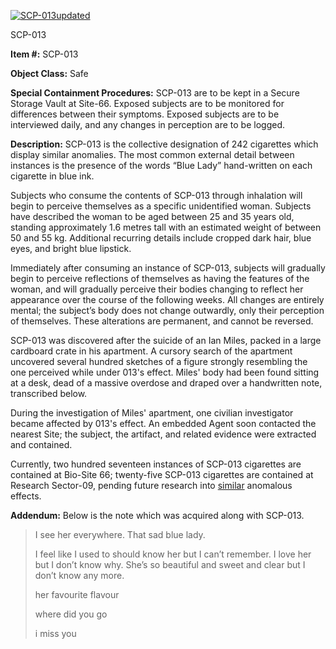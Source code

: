 [![SCP-013updated](http://scp-wiki.wdfiles.com/local--resized-images/scp-013/SCP-013updated/medium.jpg)](http://scp-wiki.wdfiles.com/local--files/scp-013/SCP-013updated)

SCP-013

**Item #:** SCP-013

**Object Class:** Safe

**Special Containment Procedures:** SCP-013 are to be kept in a Secure Storage Vault at Site-66. Exposed subjects are to be monitored for differences between their symptoms. Exposed subjects are to be interviewed daily, and any changes in perception are to be logged.

**Description:** SCP-013 is the collective designation of 242 cigarettes which display similar anomalies. The most common external detail between instances is the presence of the words “Blue Lady” hand-written on each cigarette in blue ink.

Subjects who consume the contents of SCP-013 through inhalation will begin to perceive themselves as a specific unidentified woman. Subjects have described the woman to be aged between 25 and 35 years old, standing approximately 1.6 metres tall with an estimated weight of between 50 and 55 kg. Additional recurring details include cropped dark hair, blue eyes, and bright blue lipstick.

Immediately after consuming an instance of SCP-013, subjects will gradually begin to perceive reflections of themselves as having the features of the woman, and will gradually perceive their bodies changing to reflect her appearance over the course of the following weeks. All changes are entirely mental; the subject’s body does not change outwardly, only their perception of themselves. These alterations are permanent, and cannot be reversed.

SCP-013 was discovered after the suicide of an Ian Miles, packed in a large cardboard crate in his apartment. A cursory search of the apartment uncovered several hundred sketches of a figure strongly resembling the one perceived while under 013's effect. Miles' body had been found sitting at a desk, dead of a massive overdose and draped over a handwritten note, transcribed below.

During the investigation of Miles' apartment, one civilian investigator became affected by 013's effect. An embedded Agent soon contacted the nearest Site; the subject, the artifact, and related evidence were extracted and contained.

Currently, two hundred seventeen instances of SCP-013 cigarettes are contained at Bio-Site 66; twenty-five SCP-013 cigarettes are contained at Research Sector-09, pending future research into [similar](/scp-1890) anomalous effects.

**Addendum:** Below is the note which was acquired along with SCP-013.

> I see her everywhere. That sad blue lady.
> 
> I feel like I used to should know her but I can’t remember. I love her but I don’t know why. She’s so beautiful and sweet and clear but I don’t know any more.
> 
> her favourite flavour
> 
> where did you go
> 
> i miss you